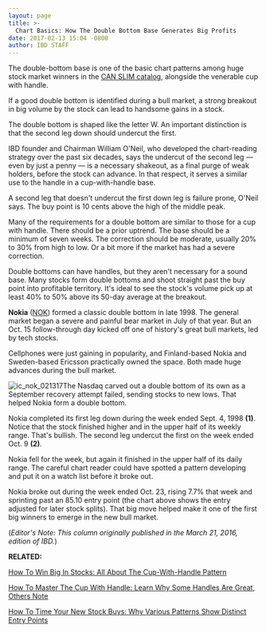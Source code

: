 ```yaml
---
layout: page
title: >-
  Chart Basics: How The Double Bottom Base Generates Big Profits
date: 2017-02-13 15:04 -0800
author: IBD STAFF
---
```





The double-bottom base is one of the basic chart patterns among huge stock market winners in the [CAN SLIM catalog](https://www.investors.com/ibd-university/can-slim/), alongside the venerable cup with handle.


If a good double bottom is identified during a bull market, a strong breakout in big volume by the stock can lead to handsome gains in a stock.


The double bottom is shaped like the letter W. An important distinction is that the second leg down should undercut the first.


IBD founder and Chairman William O'Neil, who developed the chart-reading strategy over the past six decades, says the undercut of the second leg — even by just a penny — is a necessary shakeout, as a final purge of weak holders, before the stock can advance. In that respect, it serves a similar use to the handle in a cup-with-handle base.


A second leg that doesn't undercut the first down leg is failure prone, O'Neil says. The buy point is 10 cents above the high of the middle peak.


Many of the requirements for a double bottom are similar to those for a cup with handle. There should be a prior uptrend. The base should be a minimum of seven weeks. The correction should be moderate, usually 20% to 30% from high to low. Or a bit more if the market has had a severe correction.


Double bottoms can have handles, but they aren't necessary for a sound base. Many stocks form double bottoms and shoot straight past the buy point into profitable territory. It's ideal to see the stock's volume pick up at least 40% to 50% above its 50-day average at the breakout.


**Nokia** ([NOK](https://research.investors.com/quote.aspx?symbol=NOK)) formed a classic double bottom in late 1998. The general market began a severe and painful bear market in July of that year. But an Oct. 15 follow-through day kicked off one of history's great bull markets, led by tech stocks.


Cellphones were just gaining in popularity, and Finland-based Nokia and Sweden-based Ericsson practically owned the space. Both made huge advances during the bull market.


![ic_nok_021317](https://www.investors.com/wp-content/uploads/2017/02/IC_NOK_021317-1024x545.png)The Nasdaq carved out a double bottom of its own as a September recovery attempt failed, sending stocks to new lows. That helped Nokia form a double bottom.


Nokia completed its first leg down during the week ended Sept. 4, 1998 **(1)**. Notice that the stock finished higher and in the upper half of its weekly range. That's bullish. The second leg undercut the first on the week ended Oct. 9 **(2)**.


Nokia fell for the week, but again it finished in the upper half of its daily range. The careful chart reader could have spotted a pattern developing and put it on a watch list before it broke out.


Nokia broke out during the week ended Oct. 23, rising 7.7% that week and sprinting past an 85.10 entry point (the chart above shows the entry adjusted for later stock splits). That big move helped make it one of the first big winners to emerge in the new bull market.


(*Editor's Note: This column originally published in the March 21, 2016, edition of IBD.*)


**RELATED:**


[How To Win Big In Stocks: All About The Cup-With-Handle Pattern](https://www.investors.com/how-to-invest/investors-corner/the-basics-how-to-analyze-a-stocks-cup-with-handle/)


[How To Master The Cup With Handle: Learn Why Some Handles Are Great, Others Note](https://www.investors.com/how-to-invest/investors-corner/how-to-invest-what-does-a-flawed-handle-look-like/)


[How To Time Your New Stock Buys: Why Various Patterns Show Distinct Entry Points](https://www.investors.com/how-to-invest/investors-corner/chart-reading-basics-how-a-buy-point-marks-a-time-of-opportunity/)




